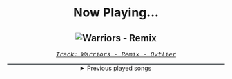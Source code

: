 <div align="center"> 
<h1>Now Playing...</h1>

![Warriors - Remix](https://i.scdn.co/image/ab67616d00001e02d1116846161b2735855810e0)
--
_<samp><a href="https://open.spotify.com/track/20DUaq2XkAzIgqB5ca9k6G">Track: Warriors - Remix - Ovtlier</a></samp>_

<div style="border: 1px #4B5054 solid"></div>
<details>
  <summary>
    Previous played songs
  </summary>
  <table>
    <thead>
      <tr>
        <th>
          Artist
        </th>
        <th>
          Song
        </th>
        <th>
          Link
        </th>
      </tr>
    </thead>
    <tbody>
      <tr><td>Ovtlier</td><td>Warriors - Remix</td><td><a href="https://open.spotify.com/track/20DUaq2XkAzIgqB5ca9k6G">https://open.spotify.com/track/20DUaq2XkAzIgqB5ca9k6G</a></td></tr><tr><td>Ovtlier</td><td>Warriors - Remix</td><td><a href="https://open.spotify.com/track/20DUaq2XkAzIgqB5ca9k6G">https://open.spotify.com/track/20DUaq2XkAzIgqB5ca9k6G</a></td></tr><tr><td>Self Deception</td><td>Matthew McConaughey</td><td><a href="https://open.spotify.com/track/5C8tgWnHBJsFbJlWyTDtit">https://open.spotify.com/track/5C8tgWnHBJsFbJlWyTDtit</a></td></tr><tr><td>Self Deception</td><td>Dead Water</td><td><a href="https://open.spotify.com/track/14B2YKkff6RV2PZfB51BHk">https://open.spotify.com/track/14B2YKkff6RV2PZfB51BHk</a></td></tr><tr><td>Self Deception</td><td>Blood & Scars</td><td><a href="https://open.spotify.com/track/2dwSUBlJW9qzI2TK0XuCto">https://open.spotify.com/track/2dwSUBlJW9qzI2TK0XuCto</a></td></tr><tr><td>Self Deception</td><td>The Great Escape</td><td><a href="https://open.spotify.com/track/1ItXKdHT2pgzNz3zIGHBoE">https://open.spotify.com/track/1ItXKdHT2pgzNz3zIGHBoE</a></td></tr><tr><td>Self Deception</td><td>Kallocain</td><td><a href="https://open.spotify.com/track/7G4jB5I3GzfAdPPRZr0uN1">https://open.spotify.com/track/7G4jB5I3GzfAdPPRZr0uN1</a></td></tr><tr><td>Liotta Seoul</td><td>When I'm Dead</td><td><a href="https://open.spotify.com/track/2kKdUQ3awNwDxivN3zFsbd">https://open.spotify.com/track/2kKdUQ3awNwDxivN3zFsbd</a></td></tr><tr><td>Breaking Benjamin</td><td>Awaken</td><td><a href="https://open.spotify.com/track/7hr0WyhqQxrK3SQ9ZQxjTu">https://open.spotify.com/track/7hr0WyhqQxrK3SQ9ZQxjTu</a></td></tr><tr><td>As I Lay Dying</td><td>We Are The Dead (feat. Alex Terrible, Tom Barber)</td><td><a href="https://open.spotify.com/track/2CqCUEEiFzbvx87W9NnySo">https://open.spotify.com/track/2CqCUEEiFzbvx87W9NnySo</a></td></tr><tr><td>As I Lay Dying</td><td>Whitewashed Tomb</td><td><a href="https://open.spotify.com/track/5rzGUSkw2flmjqDa0JiBvO">https://open.spotify.com/track/5rzGUSkw2flmjqDa0JiBvO</a></td></tr><tr><td>As I Lay Dying</td><td>Whitewashed Tomb</td><td><a href="https://open.spotify.com/track/5rzGUSkw2flmjqDa0JiBvO">https://open.spotify.com/track/5rzGUSkw2flmjqDa0JiBvO</a></td></tr><tr><td>ONE OK ROCK</td><td>Dystopia - Japanese Version</td><td><a href="https://open.spotify.com/track/7jwThcYUFLCeooEeEubaNp">https://open.spotify.com/track/7jwThcYUFLCeooEeEubaNp</a></td></tr><tr><td>Fehring Grau</td><td>Out</td><td><a href="https://open.spotify.com/track/78kzwPrsujXOZerfci3bWy">https://open.spotify.com/track/78kzwPrsujXOZerfci3bWy</a></td></tr><tr><td>Ylvis</td><td>You're Fucked</td><td><a href="https://open.spotify.com/track/2dOwL7OS1lMfAL0il4y2Wx">https://open.spotify.com/track/2dOwL7OS1lMfAL0il4y2Wx</a></td></tr><tr><td>じん×kemu</td><td>ミリオン/ワンズ</td><td><a href="https://open.spotify.com/track/2xLzmImDWvk0jw92tTsnHk">https://open.spotify.com/track/2xLzmImDWvk0jw92tTsnHk</a></td></tr><tr><td>湊貴大(流星P)</td><td>アンビバレンツ</td><td><a href="https://open.spotify.com/track/75176ZjEhe9XqSNTfI9mIa">https://open.spotify.com/track/75176ZjEhe9XqSNTfI9mIa</a></td></tr><tr><td>ナノウ</td><td>ハッピーホロウと神様倶楽部</td><td><a href="https://open.spotify.com/track/161gqCIPeVVOvS0UGps20S">https://open.spotify.com/track/161gqCIPeVVOvS0UGps20S</a></td></tr><tr><td>halyosy</td><td>ペインイレイサー</td><td><a href="https://open.spotify.com/track/601kCD8DOamMueSF0XZLer">https://open.spotify.com/track/601kCD8DOamMueSF0XZLer</a></td></tr><tr><td>Mitchie M×OSTER project</td><td>歌の棲む家~メゾン初音~</td><td><a href="https://open.spotify.com/track/1wAxEUFgbxev73Ib6FBJcw">https://open.spotify.com/track/1wAxEUFgbxev73Ib6FBJcw</a></td></tr>
    </tbody>
  </table>
</details>

</div>
